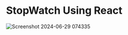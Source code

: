 # StopWatch Using React 
![Screenshot 2024-06-29 074335](https://github.com/Goutam2606/StopWatch/assets/125784469/5efadffb-5ce2-47ab-b196-173d5067df70)
